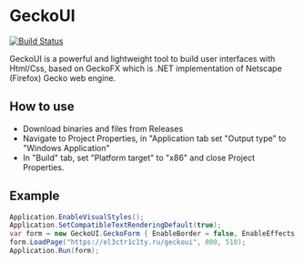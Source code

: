 # GeckoUI 
[![Build Status](https://travis-ci.com/el3ctr1c1ty/geckoui.svg?branch=master)](https://travis-ci.com/el3ctr1c1ty/geckoui)

GeckoUI is a powerful and lightweight tool to build user interfaces with Html/Css, based on GeckoFX which is .NET implementation of Netscape (Firefox) Gecko web engine.

## How to use
 - Download binaries and files from Releases
 - Navigate to Project Properties, in "Application tab set "Output type" to "Windows Application" 
 - In "Build" tab, set "Platform target" to "x86" and close Project Properties.
## Example

```csharp    
Application.EnableVisualStyles();
Application.SetCompatibleTextRenderingDefault(true);
var form = new GeckoUI.GeckoForm { EnableBorder = false, EnableEffects = true, RoundRadius = 10 };
form.LoadPage("https://el3ctr1c1ty.ru/geckoui", 800, 510);
Application.Run(form);
```
    
    
